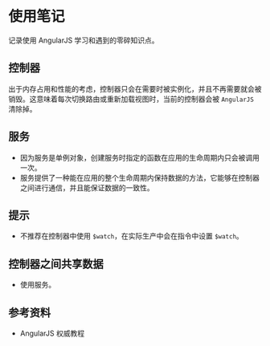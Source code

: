 # 使用笔记
记录使用 AngularJS 学习和遇到的零碎知识点。

## 控制器
出于内存占用和性能的考虑，控制器只会在需要时被实例化，并且不再需要就会被销毁。这意味着每次切换路由或重新加载视图时，当前的控制器会被 `AngularJS` 清除掉。

## 服务
 * 因为服务是单例对象，创建服务时指定的函数在应用的生命周期内只会被调用一次。
 * 服务提供了一种能在应用的整个生命周期内保持数据的方法，它能够在控制器之间进行通信，并且能保证数据的一致性。

## 提示
 * 不推荐在控制器中使用 `$watch`，在实际生产中会在指令中设置 `$watch`。

## 控制器之间共享数据
 * 使用服务。

## 参考资料
 * AngularJS 权威教程